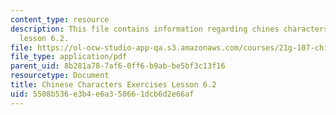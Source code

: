 ```yaml
---
content_type: resource
description: This file contains information regarding chines characters exercises
  lesson 6.2.
file: https://ol-ocw-studio-app-qa.s3.amazonaws.com/courses/21g-107-chinese-i-streamlined-fall-2014/5508b536e3b4e6a350661dcb6d2e66af_MIT21G_107F14_L6_st2_6.2.pdf
file_type: application/pdf
parent_uid: 8b281a78-7af6-0ff6-b9ab-be5bf3c13f16
resourcetype: Document
title: Chinese Characters Exercises Lesson 6.2
uid: 5508b536-e3b4-e6a3-5066-1dcb6d2e66af
---
```

